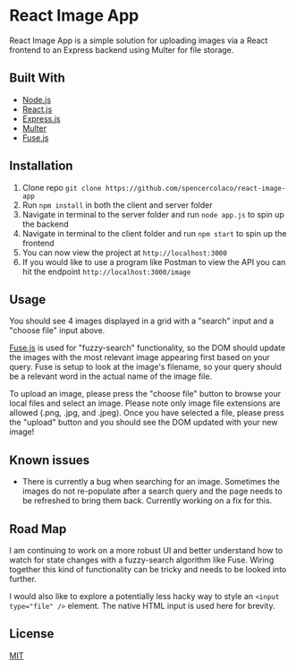 # React Image App

React Image App is a simple solution for uploading images via a React frontend to an Express backend using Multer for file storage.

## Built With

* [Node.js](https://nodejs.org)
* [React.js](https://reactjs.org/)
* [Express.js](https://expressjs.com/)
* [Multer](http://expressjs.com/en/resources/middleware/multer.html)
* [Fuse.js](https://fusejs.io/)

## Installation

1. Clone repo `git clone https://github.com/spencercolaco/react-image-app`
2. Run `npm install` in both the client and server folder
3. Navigate in terminal to the server folder and run `node app.js` to spin up the backend
4. Navigate in terminal to the client folder and run `npm start` to spin up the frontend
5. You can now view the project at `http://localhost:3000`
6. If you would like to use a program like Postman to view the API you can hit the endpoint `http://localhost:3000/image`

## Usage
You should see 4 images displayed in a grid with a "search" input and a "choose file" input above. 

[Fuse.js](https://fusejs.io/) is used for "fuzzy-search" functionality, so the DOM should update the images with the most relevant image appearing first based on your query. Fuse is setup to look at the image's filename, so your query should be a relevant word in the actual name of the image file. 

To upload an image, please press the "choose file" button to browse your local files and select an image. Please note only image file extensions are allowed (.png, .jpg, and .jpeg). Once you have selected a file, please press the "upload" button and you should see the DOM updated with your new image!

## Known issues

- There is currently a bug when searching for an image. Sometimes the images do not re-populate after a search query and the page needs to be refreshed to bring them back. Currently working on a fix for this.

## Road Map
I am continuing to work on a more robust UI and better understand how to watch for state changes with a fuzzy-search algorithm like Fuse. Wiring together this kind of functionality can be tricky and needs to be looked into further.

I would also like to explore a potentially less hacky way to style an `<input type="file" />` element. The native HTML input is used here for brevity.

## License
[MIT](https://choosealicense.com/licenses/mit/)